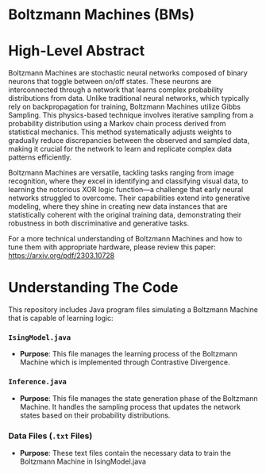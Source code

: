 # Boltzmann Machines (BMs)

# High-Level Abstract
Boltzmann Machines are stochastic neural networks composed of binary neurons that toggle between on/off states. These neurons are interconnected through a network that learns complex probability distributions from data. Unlike traditional neural networks, which typically rely on backpropagation for training, Boltzmann Machines utilize Gibbs Sampling. This physics-based technique involves iterative sampling from a probability distribution using a Markov chain process derived from statistical mechanics. This method systematically adjusts weights to gradually reduce discrepancies between the observed and sampled data, making it crucial for the network to learn and replicate complex data patterns efficiently.

Boltzmann Machines are versatile, tackling tasks ranging from image recognition, where they excel in identifying and classifying visual data, to learning the notorious XOR logic function—a challenge that early neural networks struggled to overcome. Their capabilities extend into generative modeling, where they shine in creating new data instances that are statistically coherent with the original training data, demonstrating their robustness in both discriminative and generative tasks.

For a more technical understanding of Boltzmann Machines and how to tune them with appropriate hardware, please review this paper: https://arxiv.org/pdf/2303.10728 

# Understanding The Code

This repository includes Java program files simulating a Boltzmann Machine that is capable of learning logic:

### `IsingModel.java`
- **Purpose**: This file manages the learning process of the Boltzmann Machine which is implemented through Contrastive Divergence. 
### `Inference.java`
- **Purpose**: This file manages the state generation phase of the Boltzmann Machine. It handles the sampling process that updates the network states based on their probability distributions. 


### Data Files (`.txt` Files)
- **Purpose**: These text files contain the necessary data to train the Boltzmann Machine in IsingModel.java

